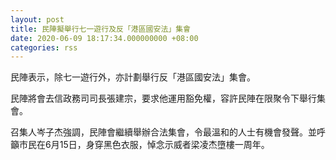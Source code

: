 ```yaml
---
layout: post
title: 民陣擬舉行七一遊行及反「港區國安法」集會
date: 2020-06-09 18:17:34.000000000 +08:00
categories: rss
---
```


民陣表示，除七一遊行外，亦計劃舉行反「港區國安法」集會。

民陣將會去信政務司司長張建宗，要求他運用豁免權，容許民陣在限聚令下舉行集會。

召集人岑子杰強調，民陣會繼續舉辦合法集會，令最溫和的人士有機會發聲。並呼籲市民在6月15日，身穿黑色衣服，悼念示威者梁凌杰墮樓一周年。
